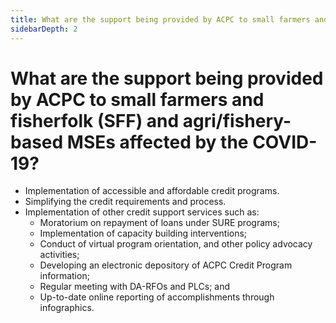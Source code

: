 ```yaml
---
title: What are the support being provided by ACPC to small farmers and fisherfolk SFF and agrifisherybased MSEs affected by the COVID19?
sidebarDepth: 2
---
```


# What are the support being provided by ACPC to small farmers and fisherfolk (SFF) and agri/fishery-based MSEs affected by the COVID-19?


 - Implementation of accessible and affordable credit programs.
 - Simplifying the credit requirements and process.
 - Implementation of other credit support services such as:
     - Moratorium on repayment of loans under SURE programs;
     - Implementation of capacity building interventions;
     - Conduct of virtual program orientation, and other policy advocacy activities;
     - Developing an electronic depository of ACPC Credit Program information;
     - Regular meeting with DA-RFOs and PLCs; and
     - Up-to-date online reporting of accomplishments through infographics.
